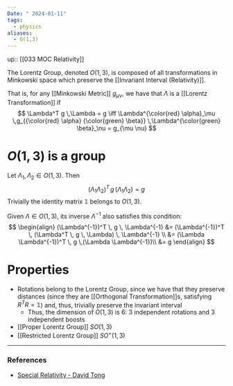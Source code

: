 ```yaml
---
Date: " 2024-01-11"
tags:
  - physics
aliases:
  - O(1,3)
---
```

up:: [[033 MOC Relativity]]

The Lorentz Group, denoted $O(1, 3)$, is composed of all transformations in Minkowski space which preserve the [[Invariant Interval (Relativity)]]. 

That is, for any [[Minkowski Metric]] $g_{\mu \nu}$, we have that $\Lambda$ is a [[Lorentz Transformation]] if
$$
\Lambda^T g \,\Lambda = g \iff \Lambda^{\color{red} \alpha}_\mu  \,g_{{\color{red} \alpha} {\color{green} \beta}} \,\Lambda^{\color{green} \beta}_\nu = g_{\mu \nu}
$$
# $O(1, 3)$ is a group
Let $\Lambda_1, \Lambda_2 \in O(1, 3)$. Then 
$$
(\Lambda_1 \Lambda_2)^T \, g \, (\Lambda_1 \Lambda_2) = g
$$
Trivially the identity matrix $\mathbb{1}$ belongs to $O(1,3)$.

Given $\Lambda \in O(1, 3)$, its inverse $\Lambda^{-1}$ also satisfies this condition:
$$
\begin{align}
(\Lambda^{-1})^T \, g \, \Lambda^{-1} &= (\Lambda^{-1})^T \, (\Lambda^T \, g \, \Lambda) \, \Lambda^{-1} \\
&= (\Lambda \Lambda^{-1})^T \, g \,(\Lambda \Lambda^{-1})\\
&= g
\end{align}
$$
# Properties
- Rotations belong to the Lorentz Group, since we have that they preserve distances (since they are [[Orthogonal Transformation]]s, satisfying $R^T R = \mathbb{1}$) and, thus, trivially preserve the invariant interval
	- Thus, the dimension of $O(1, 3)$ is $6$: $3$ independent rotations and $3$ independent boosts
- [[Proper Lorentz Group]] $SO(1,3)$
- [[Restricted Lorentz Group]] $SO^+(1,3)$ 

---
### References
- [Special Relativity - David Tong](http://www.damtp.cam.ac.uk/user/tong/relativity/seven.pdf)